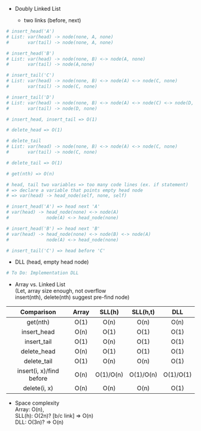 - Doubly Linked List

  - two links (before, next)

```python
# insert_head('A')
# List: var(head) -> node(none, A, none)
#       var(tail) -> node(none, A, none)

# insert_head('B')
# List: var(head) -> node(none, B) <-> node(A, none)
#       var(tail) -> node(A,none)

# insert_tail('C')
# List: var(head) -> node(none, B) <-> node(A) <-> node(C, none)
#       var(tail) -> node(C, none)

# insert_tail('D')
# List: var(head) -> node(none, B) <-> node(A) <-> node(C) <-> node(D, none)
#       var(tail) -> node(D, none)

# insert_head, insert_tail => O(1)

# delete_head => O(1)

# delete_tail
# List: var(head) -> node(none, B) <-> node(A) <-> node(C, none)
#       var(tail) -> node(C, none)

# delete_tail => O(1)

# get(nth) => O(n)

# head, tail two variables => too many code lines (ex. if statement)
# => declare a variable that points empty head node
# => var(head) -> head_node(self, none, self)

# insert_head('A') => head next 'A'
# var(head) -> head_node(none) <-> node(A)
#              node(A) <-> head_node(none)

# insert_head('B') => head next 'B'
# var(head) -> head_node(none) <-> node(B) <-> node(A)
#              node(A) <-> head_node(none)

# insert_tail('C') => head before 'C'
```

- DLL (head, empty head node)

```python
# To Do: Implementation DLL
```

- Array vs. Linked List <br/>
  (Let, array size enough, not overflow <br/>
  insert(nth), delete(nth) suggest pre-find node)

|        Comparison        | Array |  SLL(h)   | SLL(h,t)  |    DLL    |
| :----------------------: | :---: | :-------: | :-------: | :-------: |
|         get(nth)         | O(1)  |   O(n)    |   O(n)    |   O(n)    |
|       insert_head        | O(n)  |   O(1)    |   O(1)    |   O(1)    |
|       insert_tail        | O(1)  |   O(n)    |   O(1)    |   O(1)    |
|       delete_head        | O(n)  |   O(1)    |   O(1)    |   O(1)    |
|       delete_tail        | O(1)  |   O(n)    |   O(n)    |   O(1)    |
| insert(i, x)/find before | O(n)  | O(1)/O(n) | O(1)/O(n) | O(1)/O(1) |
|       delete(i, x)       | O(n)  |   O(n)    |   O(n)    |   O(1)    |

- Space complexity <br/>
  Array: O(n), <br/>
  SLL(h): O(2n)? [b/c link] => O(n) <br/>
  DLL: O(3n)? => O(n)
